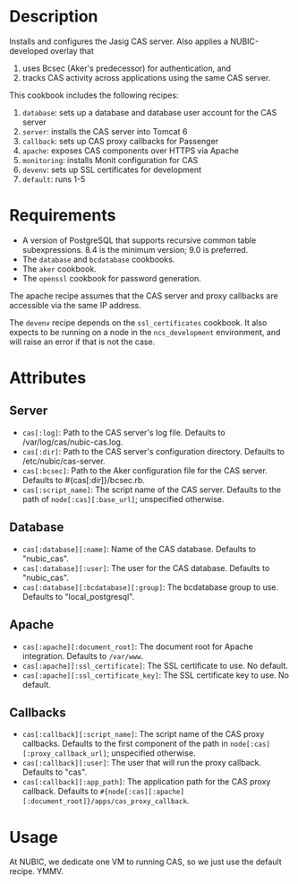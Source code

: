 Description 
===========

Installs and configures the Jasig CAS server.  Also applies a NUBIC-developed overlay that

1. uses Bcsec (Aker's predecessor) for authentication, and
2. tracks CAS activity across applications using the same CAS server.

This cookbook includes the following recipes:

1. `database`: sets up a database and database user account for the CAS server
2. `server`: installs the CAS server into Tomcat 6
3. `callback`: sets up CAS proxy callbacks for Passenger
4. `apache`: exposes CAS components over HTTPS via Apache
5. `monitoring`: installs Monit configuration for CAS
6. `devenv`: sets up SSL certificates for development
7. `default`: runs 1-5

Requirements
============

- A version of PostgreSQL that supports recursive common table subexpressions.
  8.4 is the minimum version; 9.0 is preferred.
- The `database` and `bcdatabase` cookbooks.
- The `aker` cookbook.
- The `openssl` cookbook for password generation.

The apache recipe assumes that the CAS server and proxy callbacks are
accessible via the same IP address.

The `devenv` recipe depends on the `ssl_certificates` cookbook.  It
also expects to be running on a node in the `ncs_development`
environment, and will raise an error if that is not the case.

Attributes
==========

Server
------

* `cas[:log]`: Path to the CAS server's log file.  Defaults to
  /var/log/cas/nubic-cas.log.
* `cas[:dir]`: Path to the CAS server's configuration directory.  Defaults to
  /etc/nubic/cas-server.
* `cas[:bcsec]`: Path to the Aker configuration file for the CAS server.
  Defaults to #{cas[:dir]}/bcsec.rb.
* `cas[:script_name]`: The script name of the CAS server.  Defaults to the path
  of `node[:cas][:base_url]`; unspecified otherwise.

Database
--------
* `cas[:database][:name]`: Name of the CAS database.  Defaults to "nubic_cas".
* `cas[:database][:user]`: The user for the CAS database.  Defaults to "nubic_cas".
* `cas[:database][:bcdatabase][:group]`: The bcdatabase group to use.  Defaults
  to "local_postgresql".

Apache
------
* `cas[:apache][:document_root]`: The document root for Apache integration.
  Defaults to `/var/www`.
* `cas[:apache][:ssl_certificate]`: The SSL certificate to use.  No default.
* `cas[:apache][:ssl_certificate_key]`: The SSL certificate key to use.  No
  default.

Callbacks
---------
* `cas[:callback][:script_name]`: The script name of the CAS proxy callbacks.
  Defaults to the first component of the path in
  `node[:cas][:proxy_callback_url]`; unspecified otherwise.
* `cas[:callback][:user]`: The user that will run the proxy callback.  Defaults
  to "cas".
* `cas[:callback][:app_path]`: The application path for the CAS proxy callback.
  Defaults to `#{node[:cas][:apache][:document_root]}/apps/cas_proxy_callback`.

Usage
=====

At NUBIC, we dedicate one VM to running CAS, so we just use the default recipe.
YMMV.
